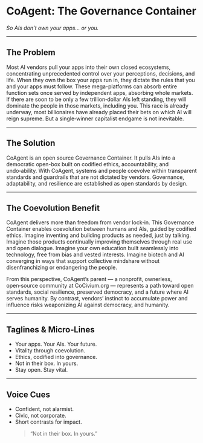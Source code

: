 # CoAgent: The Governance Container

*So AIs don’t own your apps… or you.*

---

## The Problem

Most AI vendors pull your apps into their own closed ecosystems, concentrating unprecedented control over your perceptions, decisions, and life. When they own the box your apps run in, they dictate the rules that you and your apps must follow. These mega-platforms can absorb entire function sets once served by independent apps, absorbing whole markets. If there are soon to be only a few trillion‑dollar AIs left standing, they will dominate the people in those markets, including you. This race is already underway, most billionaires have already placed their bets on which AI will reign supreme. But a single‑winner capitalist endgame is not inevitable.

---

## The Solution

CoAgent is an open source Governance Container. It pulls AIs into a democratic open-box built on codified ethics, accountability, and undo‑ability. With CoAgent, systems and people coevolve within transparent standards and guardrails that are not dictated by vendors. Governance, adaptability, and resilience are established as open standards by design.

---

## The Coevolution Benefit

CoAgent delivers more than freedom from vendor lock‑in. This Governance Container enables coevolution between humans and AIs, guided by codified ethics. Imagine inventing and building products as needed, just by talking.  Imagine those products continually improving themselves through real use and open dialogue. Imagine your own education built seamlessly into technology, free from bias and vested interests. Imagine biotech and AI converging in ways that support collective mindshare without disenfranchizing or endangering the people.

From this perspective, CoAgent’s parent — a nonprofit, ownerless, open‑source community at CoCivium.org — represents a path toward open standards, social resilience, preserved democracy, and a future where AI serves humanity. By contrast, vendors’ instinct to accumulate power and influence risks weaponizing AI against democracy, and humanity.

---

## Taglines & Micro‑Lines

- Your apps. Your AIs. Your future.
- Vitality through coevolution.
- Ethics, codified into governance.
- Not in their box. In yours.
- Stay open. Stay vital.

---

## Voice Cues

- Confident, not alarmist.
- Civic, not corporate.
- Short contrasts for impact.
  > “Not in their box. In yours.”

